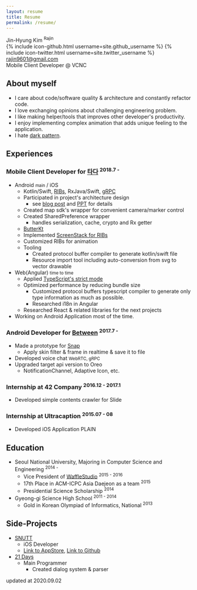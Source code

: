 ```yaml
---
layout: resume
title: Resume
permalink: /resume/
---
```


<div id="resume-header">
    <div id="profile">
    </div>
    <div id="info">
        <div id="info-name">Jin-Hyung Kim <sup>Rajin</sup></div>
        {% include icon-github.html username=site.github_username %}
        {% include icon-twitter.html username=site.twitter_username %}
        <a href="mailto:rajin9601@gmail.com">rajin9601@gmail.com</a>
        <div id="status">Mobile Client Developer @ VCNC</div>
    </div>
</div>

## About myself

* I care about code/software quality & architecture and constantly refactor code.
* I love exchanging opinions about challenging engineering problem.
* I like making helper/tools that improves other developer's productivity.
* I enjoy implementing complex animation that adds unique feeling to the application.
* I hate [dark pattern](https://darkpatterns.org/).

## Experiences

### Mobile Client Developer for [타다](https://tadatada.com/) <sup>2018.7 - </sup>

* Android <small>main</small> / iOS
    * Kotlin/Swift, [RIBs](https://github.com/uber/RIBs), RxJava/Swift, [gRPC](https://grpc.io/)
    * Participated in project's architecture design
        * see [blog post](http://engineering.vcnc.co.kr/2019/05/tada-client-development/) and [PPT](https://docs.google.com/presentation/d/e/2PACX-1vRBYACbRdO0rK71Ee-DHxL_TcjLLIpJnpD39S3OUPIupKQKZ_fV4ofq81oMY56yVLalDeTwflH1vkQ2/pub?start=false&loop=false&delayms=10000&slide=id.p) for details
    * Created map sdk's wrapper for convenient camera/marker control
    * Created SharedPreference wrapper
        * handles serialization, cache, crypto and Rx getter
    * [ButterKt](https://www.rajin.me/dev/2018/08/05/ButterKt.html)
    * Implemented [ScreenStack for RIBs](https://github.com/uber/RIBs/tree/master/android/libraries/rib-screen-stack-base)
    * Customized RIBs for animation
    * Tooling
        * Created protocol buffer compiler to generate kotlin/swift file
        * Resource import tool including auto-conversion from svg to vector drawable
* Web(Angular) <small>time to time</small>
    * Applied [TypeScript's strict mode](https://www.typescriptlang.org/docs/handbook/2/basic-types.html#strictness)
    * Optimized performance by reducing bundle size
        * Customized protocol buffers typescript compiler to generate only type information as much as possible.
        * Researched i18n in Angular
    * Researched React & related libraries for the next projects
* Working on Android Application most of the time.

### Android Developer for [Between](https://between.us/) <sup>2017.7 - </sup>

* Made a prototype for [Snap](https://youtu.be/LHHKSWS7oTg?t=114)
    * Apply skin filter & frame in realtime & save it to file
* Developed voice chat <small>WebRTC, gRPC</small>
* Upgraded target api version to Oreo 
    * NotificationChannel, Adaptive Icon, etc.

### Internship at 42 Company <sup>2016.12 - 2017.1</sup>

* Developed simple contents crawler for Slide 

### Internship at Ultracaption <sup>2015.07 - 08</sup> 

* Developed iOS Application PLAIN

## Education

* Seoul National University, Majoring in Computer Science and Engineering <sup>2014 - </sup>
    * Vice President of [WaffleStudio](https://www.facebook.com/wafflestudio/) <sup>2015 - 2016</sup>
    * 17th Place in ACM-ICPC Asia Daejeon as a team <sup>2015</sup>
    * Presidential Science Scholarship <sup>2014</sup>
* Gyeong-gi Science High School <sup>2011 - 2014</sup>
    * Gold in Korean Olympiad of Informatics, National <sup>2013</sup>

## Side-Projects

* [SNUTT](https://snutt.kr/)
    * iOS Developer
    * [Link to AppStore](https://itunes.apple.com/kr/app/snutt-서울대학교-시간표-앱/id1215668309?mt=8), [Link to Github](https://github.com/wafflestudio/SNUTT-iOS)
* [21 Days](http://store.steampowered.com/app/607660/21_Days/)
    * Main Programmer
        * Created dialog system & parser

<div id="update-date">updated at 2020.09.02</div>